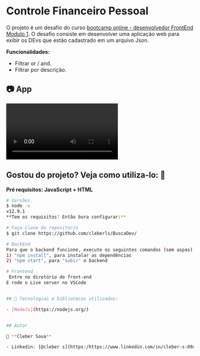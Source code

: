 # Controle Financeiro Pessoal

O projeto é um desafio do curso [bootcamp online - desenvolvedor FrontEnd Modulo 1](https://www.igti.com.br/custom/desenvolvedor-front-end/). O desafio consiste em desenvolver uma aplicação web para exibir os DEvs que estão cadastrado em um arquivo Json.

**Funcionalidades:**

- Filtrar or / and.
- Filtrar por descrição.


## 📷 App

![](https://github.com/cleberls/BuscaDev/Frontend/img/comoFicou.mp4)


## Gostou do projeto? Veja como utiliza-lo: 🚀

**Pré requisitos: JavaScript + HTML**

```bash
# Versões.
$ node -v
v12.9.1
**Tem os requisitos? Então bora configurar:**

# Faça clone do repositorio
$ git clone https://github.com/cleberls/BuscaDev/

# BackEnd
Para que o backend funcione, execute os seguintes comandos (sem aspas):
1) "npm install", para instalar as dependências
2) "npm start", para "subir" o backend

# Frontend
 Entre no diretório do front-end
E rode o Live server no VSCode


## 🔧 Tecnologias e bibliotecas utilizadas:

- [NodeJs](https://nodejs.org/)


## Autor

👤 **Cleber Soua**

- Linkedin: [@cleber s](https:/https://www.linkedin.com/in/cleber-s-09a36621/)

